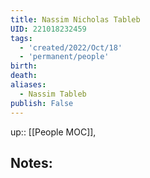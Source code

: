 ```yaml
---
title: Nassim Nicholas Tableb
UID: 221018232459
tags:
  - 'created/2022/Oct/18'
  - 'permanent/people'
birth:
death:
aliases:
  - Nassim Tableb
publish: False
---
```

up:: [[People MOC]],

## Notes:
